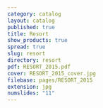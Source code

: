 ```yaml
---
category: catalog
layout: catalog
published: true
title: Resort
show_products: true
spread: true
slug: resort
directory: resort
pdf: RESORT_2015.pdf
cover: RESORT_2015_cover.jpg
filebase: pages/RESORT_2015
extension: jpg
numslides: "11"
---
```


